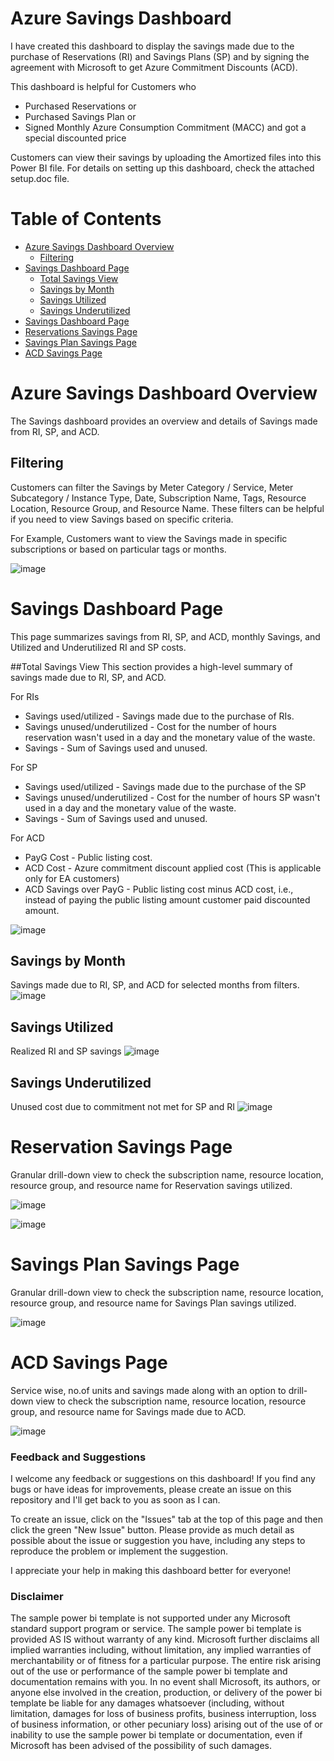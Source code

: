 # Azure Savings Dashboard
I have created this dashboard to display the savings made due to the purchase of Reservations (RI) and Savings Plans (SP) and by signing the agreement with Microsoft to get Azure Commitment Discounts (ACD).

This dashboard is helpful for Customers who 
* Purchased Reservations or
* Purchased Savings Plan or
* Signed Monthly Azure Consumption Commitment (MACC) and got a special discounted price

Customers can view their savings by uploading the Amortized files into this Power BI file. For details on setting up this dashboard, check the attached setup.doc file.

# Table of Contents
* [Azure Savings Dashboard Overview](#overview)
  * [Filtering](#Filtering)
* [Savings Dashboard Page](#savingsdashboard)
  * [Total Savings View](#totalsavingsview)
  * [Savings by Month](#savingsbymonth)
  * [Savings Utilized](#savingsutilized)
  * [Savings Underutilized](#savingsunderutilized)
* [Savings Dashboard Page](#savingsdashboard)
* [Reservations Savings Page](#ripage)
* [Savings Plan Savings Page](#sppage)
* [ACD Savings Page](#acdpage)

# Azure Savings Dashboard Overview <a name="overview"></a>
The Savings dashboard provides an overview and details of Savings made from RI, SP, and ACD.

## Filtering <a name="Filtering"></a>
Customers can filter the Savings by Meter Category / Service, Meter Subcategory / Instance Type, Date, Subscription Name, Tags, Resource Location, Resource Group, and Resource Name. These filters can be helpful if you need to view Savings based on specific criteria.

For Example, Customers want to view the Savings made in specific subscriptions or based on particular tags or months.

![image](https://user-images.githubusercontent.com/130760607/232172097-25ec06da-9bbc-4729-b7c6-edc88ea0bd82.png)


# Savings Dashboard Page <a name="savingsdashboard"></a>
This page summarizes savings from RI, SP, and ACD, monthly Savings, and Utilized and Underutilized RI and SP costs.

##Total Savings View<a name="totalsavingsview"></a>
This section provides a high-level summary of savings made due to RI, SP, and ACD.

For RIs
* Savings used/utilized - Savings made due to the purchase of RIs.
* Savings unused/underutilized - Cost for the number of hours reservation wasn't used in a day and the monetary value of the waste.
* Savings - Sum of Savings used and unused.
	
For SP
* Savings used/utilized - Savings made due to the purchase of the SP
* Savings unused/underutilized - Cost for the number of hours SP wasn't used in a day and the monetary value of the waste.
* Savings - Sum of Savings used and unused.

For ACD
* PayG Cost - Public listing cost.
* ACD Cost - Azure commitment discount applied cost (This is applicable only for EA customers)
* ACD Savings over PayG - Public listing cost minus ACD cost, i.e., instead of paying the public listing amount customer paid discounted amount.

![image](https://user-images.githubusercontent.com/130760607/232172006-12d5b92d-c852-4024-8608-ac8d735058f3.png)

## Savings by Month <a name="savingsbymonth"></a>
Savings made due to RI, SP, and ACD for selected months from filters.
![image](https://user-images.githubusercontent.com/130760607/232172038-d9a715d6-7599-413c-9b8c-923c724471eb.png)

## Savings Utilized <a name="savingsutilized"></a>
Realized RI and SP savings
![image](https://user-images.githubusercontent.com/130760607/232172042-20fdc289-63bd-42d6-ab5f-0dc6de2dd09e.png)

## Savings Underutilized <a name="savingsunderutilized"></a>
Unused cost due to commitment not met for SP and RI
![image](https://user-images.githubusercontent.com/130760607/232172420-d7fe1b1b-cc25-4834-afa7-dcfd9e1964e9.png)

# Reservation Savings Page <a name="ripage"></a>
Granular drill-down view to check the subscription name, resource location, resource group, and resource name for Reservation savings utilized.

![image](https://user-images.githubusercontent.com/130760607/232173015-199ff40f-2be9-4778-ba34-9762562c9146.png)

![image](https://user-images.githubusercontent.com/130760607/232173010-952bb506-b5c2-4a13-81d2-83b8301dedc9.png)

# Savings Plan Savings Page <a name="sppage"></a>
Granular drill-down view to check the subscription name, resource location, resource group, and resource name for Savings Plan savings utilized.

![image](https://user-images.githubusercontent.com/130760607/232173297-fb8b3d0f-5eba-407b-b25d-ad50c47d7bda.png)

# ACD Savings Page <a name="acdpage"></a>
Service wise, no.of units and savings made along with an option to drill-down view to check the subscription name, resource location, resource group, and resource name for Savings made due to ACD.

![image](https://user-images.githubusercontent.com/130760607/232173680-adc62ecf-4f69-4da9-a102-bb41cf481683.png)

### Feedback and Suggestions
I welcome any feedback or suggestions on this dashboard! If you find any bugs or have ideas for improvements, please create an issue on this repository and I'll get back to you as soon as I can.

To create an issue, click on the "Issues" tab at the top of this page and then click the green "New Issue" button. Please provide as much detail as possible about the issue or suggestion you have, including any steps to reproduce the problem or implement the suggestion.

I appreciate your help in making this dashboard better for everyone!

### Disclaimer
The sample power bi template is not supported under any Microsoft standard support program or service. The sample power bi template is provided AS IS without warranty of any kind. Microsoft further disclaims all implied warranties including, without limitation, any implied warranties of merchantability or of fitness for a particular purpose. The entire risk arising out of the use or performance of the sample power bi template and documentation remains with you. In no event shall Microsoft, its authors, or anyone else involved in the creation, production, or delivery of the power bi template be liable for any damages whatsoever (including, without limitation, damages for loss of business profits, business interruption, loss of business information, or other pecuniary loss) arising out of the use of or inability to use the sample power bi template or documentation, even if Microsoft has been advised of the possibility of such damages.


